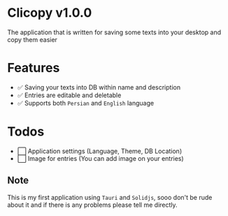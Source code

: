 # Clicopy v1.0.0

The application that is written for saving some texts into your desktop and copy them easier

# Features
- ✅ Saving your texts into DB within name and description
- ✅ Entries are editable and deletable
- ✅ Supports both `Persian` and `English` language

# Todos
- ⬜ Application settings (Language, Theme, DB Location)
- ⬜ Image for entries (You can add image on your entries)

## Note
This is my first application using `Tauri` and `Solidjs`, sooo don't be rude about it and if there is any problems please tell me directly.
